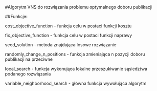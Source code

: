 #Algorytm VNS do rozwiązania problemu optymalnego doboru publikacji


##Funkcje:

cost_objective_function - funkcja celu w postaci funkcji kosztu

fix_objective_function - funkcja celu w postaci funkcji naprawy

seed_solution - metoda znajdująca losowe rozwiązanie

randomly_change_n_positions - funkcja zmieniająca n pozycji doboru publikacji na przeciwne

local_search - funkcja wykonująca lokalne przeszukiwanie sąsiedztwa podanego rozwiązania

variable_neighborhood_search - główna funkcja wywołująca algorytm